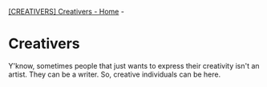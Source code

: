 [[CREATIVERS] Creativers - Home](https://bobbledbobby.github.io/creativers) - 

# Creativers
Y'know, sometimes people that just wants to express their creativity isn't an artist. They can be a writer. So, creative individuals can be here.

##
